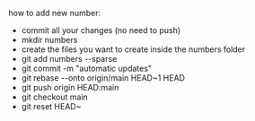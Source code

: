 how to add new number:

- commit all your changes (no need to push)
- mkdir numbers
- create the files you want to create inside the numbers folder
- git add numbers --sparse
- git commit -m "automatic updates"
- git rebase --onto origin/main HEAD~1 HEAD
- git push origin HEAD:main
- git checkout main
- git reset HEAD~


<!-- - git pull origin main -->
<!-- - mkdir numbers -->
<!-- - create the files you want to create inside numbers -->
<!-- - git add numbers --sparse -->
<!-- - git commit -m "automatic updates" -->
<!-- - git push origin main -->
<!-- - git sparse-checkout reapply -->
